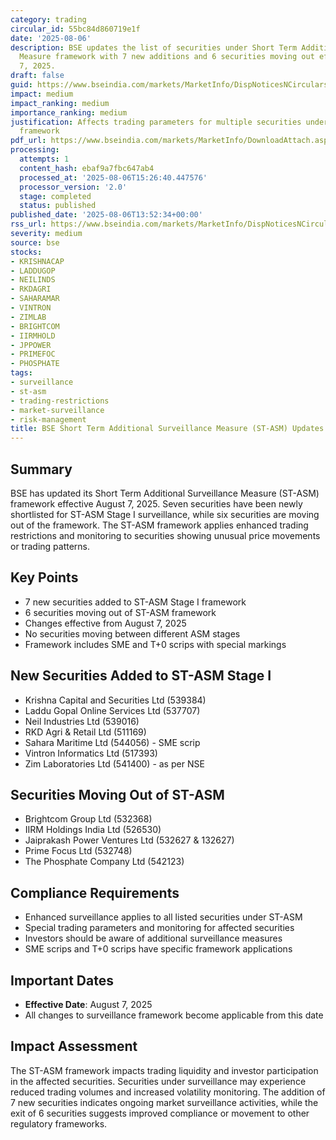 ```yaml
---
category: trading
circular_id: 55bc84d860719e1f
date: '2025-08-06'
description: BSE updates the list of securities under Short Term Additional Surveillance
  Measure framework with 7 new additions and 6 securities moving out effective August
  7, 2025.
draft: false
guid: https://www.bseindia.com/markets/MarketInfo/DispNoticesNCirculars.aspx?Noticeid={3FBB9147-B4A1-4A16-B345-0F98DA182154}&noticeno=20250806-51&dt=08/06/2025&icount=51&totcount=57&flag=0
impact: medium
impact_ranking: medium
importance_ranking: medium
justification: Affects trading parameters for multiple securities under enhanced surveillance
  framework
pdf_url: https://www.bseindia.com/markets/MarketInfo/DownloadAttach.aspx?id=20250806-51&attachedId=e95404a7-73d6-4cfa-b7ac-28b6300d624f
processing:
  attempts: 1
  content_hash: ebaf9a7fbc647ab4
  processed_at: '2025-08-06T15:26:40.447576'
  processor_version: '2.0'
  stage: completed
  status: published
published_date: '2025-08-06T13:52:34+00:00'
rss_url: https://www.bseindia.com/markets/MarketInfo/DispNoticesNCirculars.aspx?Noticeid={3FBB9147-B4A1-4A16-B345-0F98DA182154}&noticeno=20250806-51&dt=08/06/2025&icount=51&totcount=57&flag=0
severity: medium
source: bse
stocks:
- KRISHNACAP
- LADDUGOP
- NEILINDS
- RKDAGRI
- SAHARAMAR
- VINTRON
- ZIMLAB
- BRIGHTCOM
- IIRMHOLD
- JPPOWER
- PRIMEFOC
- PHOSPHATE
tags:
- surveillance
- st-asm
- trading-restrictions
- market-surveillance
- risk-management
title: BSE Short Term Additional Surveillance Measure (ST-ASM) Updates - August 2025
---
```


## Summary

BSE has updated its Short Term Additional Surveillance Measure (ST-ASM) framework effective August 7, 2025. Seven securities have been newly shortlisted for ST-ASM Stage I surveillance, while six securities are moving out of the framework. The ST-ASM framework applies enhanced trading restrictions and monitoring to securities showing unusual price movements or trading patterns.

## Key Points

- 7 new securities added to ST-ASM Stage I framework
- 6 securities moving out of ST-ASM framework
- Changes effective from August 7, 2025
- No securities moving between different ASM stages
- Framework includes SME and T+0 scrips with special markings

## New Securities Added to ST-ASM Stage I

- Krishna Capital and Securities Ltd (539384)
- Laddu Gopal Online Services Ltd (537707) 
- Neil Industries Ltd (539016)
- RKD Agri & Retail Ltd (511169)
- Sahara Maritime Ltd (544056) - SME scrip
- Vintron Informatics Ltd (517393)
- Zim Laboratories Ltd (541400) - as per NSE

## Securities Moving Out of ST-ASM

- Brightcom Group Ltd (532368)
- IIRM Holdings India Ltd (526530)
- Jaiprakash Power Ventures Ltd (532627 & 132627)
- Prime Focus Ltd (532748)
- The Phosphate Company Ltd (542123)

## Compliance Requirements

- Enhanced surveillance applies to all listed securities under ST-ASM
- Special trading parameters and monitoring for affected securities
- Investors should be aware of additional surveillance measures
- SME scrips and T+0 scrips have specific framework applications

## Important Dates

- **Effective Date**: August 7, 2025
- All changes to surveillance framework become applicable from this date

## Impact Assessment

The ST-ASM framework impacts trading liquidity and investor participation in the affected securities. Securities under surveillance may experience reduced trading volumes and increased volatility monitoring. The addition of 7 new securities indicates ongoing market surveillance activities, while the exit of 6 securities suggests improved compliance or movement to other regulatory frameworks.